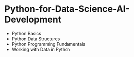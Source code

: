 # Python-for-Data-Science-AI-Development
- Python Basics 
- Python Data Structures 
- Python Programming Fundamentals 
- Working with Data in Python
